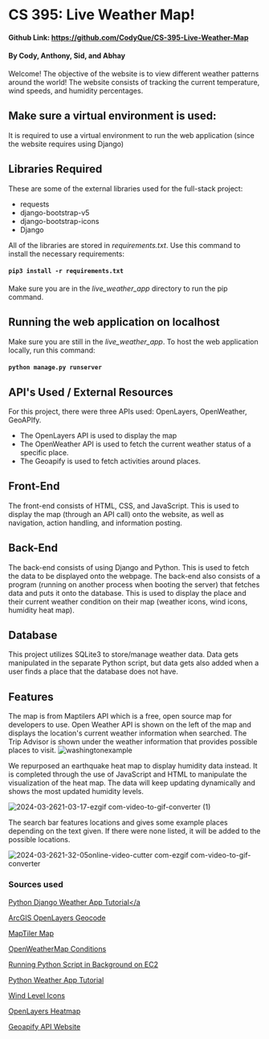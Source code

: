# CS 395: Live Weather Map!

#### Github Link: https://github.com/CodyQue/CS-395-Live-Weather-Map

#### By Cody, Anthony, Sid, and Abhay
Welcome! The objective of the website is to view different weather patterns around the world! The website consists of tracking the current temperature, wind speeds, and humidity percentages.

## Make sure a virtual environment is used:
It is required to use a virtual environment to run the web application (since the website requires using Django)

## Libraries Required
These are some of the external libraries used for the full-stack project:
- requests
- django-bootstrap-v5
- django-bootstrap-icons
- Django

All of the libraries are stored in *requirements.txt*. Use this command to install the necessary requirements:
#### `pip3 install -r requirements.txt`

Make sure you are in the *live_weather_app* directory to run the pip command.

## Running the web application on localhost
Make sure you are still in the *live_weather_app*. To host the web application locally, run this command:
#### `python manage.py runserver`

## API's Used / External Resources
For this project, there were three APIs used: OpenLayers, OpenWeather, GeoAPIfy.
- The OpenLayers API is used to display the map
- The OpenWeather API is used to fetch the current weather status of a specific place.
- The Geoapify is used to fetch activities around places.

## Front-End
The front-end consists of HTML, CSS, and JavaScript. This is used to display the map (through an API call) onto the website, as well as navigation, action handling, and information posting.

## Back-End
The back-end consists of using Django and Python. This is used to fetch the data to be displayed onto the webpage. The back-end also consists of a program (running on another process when booting the server) that fetches data and puts it onto the database. This is used to display the place and their current weather condition on their map (weather icons, wind icons, humidity heat map).

## Database
This project utilizes SQLite3 to store/manage weather data. Data gets manipulated in the separate Python script, but data gets also added when a user finds a place that the database does not have.

## Features
The map is from Maptilers API which is a free, open source map for developers to use. Open Weather API is shown on the left of the map and displays the location's current weather information when searched. The Trip Advisor is shown under the weather information that provides possible places to visit.
![washingtonexample](https://github.com/CodyQue/CS-395-Live-Weather-Map/assets/156840927/366753da-ab4c-46bb-9d76-347b718e1994)


We repurposed an earthquake heat map to display humidity data instead. It is completed through the use of JavaScript and HTML to manipulate the visualization of the heat map. The data will keep updating dynamically and shows the most updated humidity levels.

![2024-03-2621-03-17-ezgif com-video-to-gif-converter (1)](https://github.com/CodyQue/CS-395-Live-Weather-Map/assets/156840927/db074a66-96c7-434d-b54e-985e2f350454)

The search bar features locations and gives some example places depending on the text given. If there were none listed, it will be added to the possible locations.

![2024-03-2621-32-05online-video-cutter com-ezgif com-video-to-gif-converter](https://github.com/CodyQue/CS-395-Live-Weather-Map/assets/156840927/10baf22c-6b2d-4aa9-815f-13573c2cb8b6)

### Sources used
<a href="https://thepythoncode.com/article/weather-app-django-openweather-api-using-python">Python Django Weather App Tutorial</a
>
<a href="https://developers.arcgis.com/openlayers/geocode-and-search/#:~:text=There%20is%20no%20direct%20integration%20with%20OpenLayers%20to,Set%20the%20API%20key%20to%20authenticate%20the%20request.">ArcGIS OpenLayers Geocode</a>

<a href="https://cloud.maptiler.com/maps/basic-v2/">MapTiler Map</a>

<a href="https://openweathermap.org/weather-conditions">OpenWeatherMap Conditions</a>

<a href="https://stackoverflow.com/questions/68360214/running-python-script-in-background-ec2">Running Python Script in Background on EC2</a>

<a href="https://www.youtube.com/watch?v=u0oEIqQV_-E&t=10s&ab_channel=ShobiPP">Python Weather App Tutorial</a>

<a href="https://icons8.com/icon/set/wind-level/group-ui">Wind Level Icons</a>

<a href="https://openlayers.org/en/latest/examples/heatmap-earthquakes.html">OpenLayers Heatmap</a>

<a href="https://www.geoapify.com/">Geoapify API Website</a>
